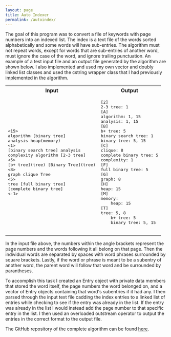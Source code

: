 ```yaml
---
layout: page
title: Auto Indexer
permalink: /autoindex/
---
```


The goal of this program was to convert a file of keywords with page numbers into an indexed list. The index is a text file of the words sorted alphabetically and some words will have sub-entries. The algorithm must not repeat words, except for words that are sub-entries of another word, must ignore the case of the word, and ignore trailing punctuation. An example of a test input file and an output file generated by the algorithm are shown below. I also implemented and used my own vector and doubly linked list classes and used the cstring wrapper class that I had previously implemented in the algorithm.


<table>
    <tr>
        <th>
            Input
        </th>
        <th>
            Output
        </th>
    </tr>
    <tr>
        <td>
            <pre>
<15>
algorithm [binary tree]
analysis heap(memory)
<1>
[binary search tree] analysis
complexity algorithm [2-3 tree]
<5>
[b+ tree](tree) [Binary Tree](tree)
<8>
graph clique Tree
<5>
tree [full binary tree]
[complete binary tree]
<-1>
            </pre>
        </td>
        <td>
            <pre>
[2]
2-3 tree: 1
[A]
algorithm: 1, 15
analysis: 1, 15
[B]
b+ tree: 5
binary search tree: 1
binary tree: 5, 15
[C]
clique: 8
complete binary tree: 5
complexity: 1
[F]
full binary tree: 5
[G]
graph: 8
[H]
heap: 15
[M]
memory: 
    heap: 15
[T]
tree: 5, 8
    b+ tree: 5
    binary tree: 5, 15
            </pre>
        </td>
    </tr>
</table>

In the input file above, the numbers within the angle brackets represent the page numbers and the words following it all belong on that page. Then the individual words are separated by spaces with word phrases surrounded by square brackets. Lastly, if the word or phrase is meant to be a subentry of another word, the parent word will follow that word and be surrounded by parantheses. 

To accomplish this task I created an Entry object with private data members that stored the word itself, the page numbers the word belonged on, and a vector of Entry objects containing that word's subentries if it had any. I then parsed through the input text file cadding the index entries to a linked list of entries while checking to see if the entry was already in the list. If the entry was already in the list I would instead add the page number to that specific entry in the list. I then used an overloaded outstream operator to output the entries in the correct format to the output file.

The GitHub repository of the complete algorithm can be found [here][auto-indexer-link].

[auto-indexer-link]: https://github.com/sltimmins/Auto-Indexer